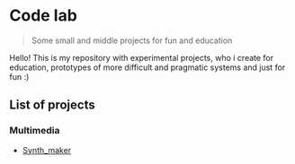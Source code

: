 # Code lab
> Some small and middle projects for fun and education

Hello! This is my repository with experimental projects, who i create for education, prototypes of more difficult and pragmatic systems and just for fun :)

## List of projects
### Multimedia
- [Synth_maker](https://github.com/Steindvart/Funny_experiments/tree/master/Source/Synth_maker "Synth_maker - Simple music synthesizer.")
